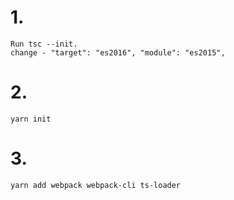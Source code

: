 # 1. 
    Run tsc --init. 
    change - "target": "es2016", "module": "es2015",  

# 2. 
    yarn init

# 3. 
    yarn add webpack webpack-cli ts-loader
